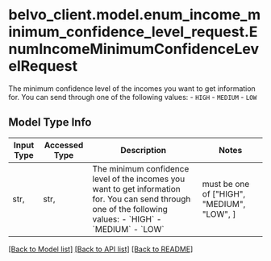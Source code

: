 # belvo_client.model.enum_income_minimum_confidence_level_request.EnumIncomeMinimumConfidenceLevelRequest

The minimum confidence level of the incomes you want to get information for.  You can send through one of the following values:    - `HIGH`   - `MEDIUM`   - `LOW` 

## Model Type Info
Input Type | Accessed Type | Description | Notes
------------ | ------------- | ------------- | -------------
str,  | str,  | The minimum confidence level of the incomes you want to get information for.  You can send through one of the following values:    - &#x60;HIGH&#x60;   - &#x60;MEDIUM&#x60;   - &#x60;LOW&#x60;  | must be one of ["HIGH", "MEDIUM", "LOW", ] 

[[Back to Model list]](../../README.md#documentation-for-models) [[Back to API list]](../../README.md#documentation-for-api-endpoints) [[Back to README]](../../README.md)

